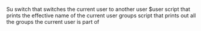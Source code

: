 Su
switch that switches the current user to another user 
$user 
script that prints the effective name of the current user 
groups 
script that prints out all the groups the current user is part of

